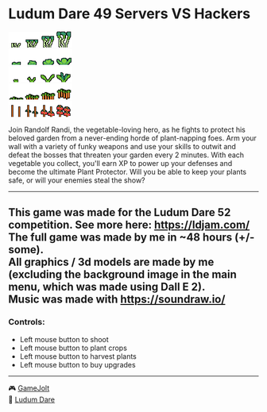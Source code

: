 ﻿# Ludum Dare 49 Servers VS Hackers

![Screenshot](Assets/Textures/leek.png "Logo")   
![Screenshot](Assets/Textures/lettuce.png "Logo")   
![Screenshot](Assets/Textures/zucchini.png "Logo")   
![Screenshot](Assets/Textures/carrots.png "Logo")   
![Screenshot](Assets/Textures/tomato.png "Logo")

Join Randolf Randi, the vegetable-loving hero, as he fights to protect his beloved garden from a never-ending horde of plant-napping foes. Arm your wall with a variety of funky weapons and use your skills to outwit and defeat the bosses that threaten your garden every 2 minutes. With each vegetable you collect, you'll earn XP to power up your defenses and become the ultimate Plant Protector. Will you be able to keep your plants safe, or will your enemies steal the show?

---

This game was made for the Ludum Dare 52 competition. See more here: https://ldjam.com/   
The full game was made by me in ~48 hours (+/- some).   
All graphics / 3d models are made by me (excluding the background image in the main menu, which was made using Dall E 2).   
Music was made with https://soundraw.io/
---
### Controls:   
- Left mouse button to shoot
- Left mouse button to plant crops
- Left mouse button to harvest plants
- Left mouse button to buy upgrades

---

:video_game: [GameJolt](https://gamejolt.com/games/plant-protectors-ld52/777848)   
:game_die: [Ludum Dare](https://ldjam.com/events/ludum-dare/52/$314819)